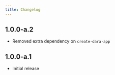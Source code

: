```yaml
---
title: Changelog
---
```


## 1.0.0-a.2

-   Removed extra dependency on `create-dara-app`

## 1.0.0-a.1

-   Initial release
